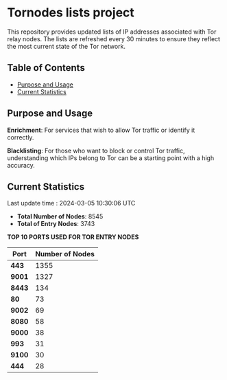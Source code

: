 # Tornodes lists project

This repository provides updated lists of IP addresses associated with Tor relay nodes. The lists are refreshed every 30 minutes to ensure they reflect the most current state of the Tor network.

## Table of Contents

- [Purpose and Usage](#purpose-and-usage)
- [Current Statistics](#current-statistics)


## Purpose and Usage

**Enrichment**: For services that wish to allow Tor traffic or identify it correctly.

**Blacklisting**: For those who want to block or control Tor traffic, understanding which IPs belong to Tor can be a starting point with a high accuracy.

## Current Statistics

Last update time : 2024-03-05 10:30:06 UTC

- **Total Number of Nodes**: 8545
- **Total of Entry Nodes**: 3743

**TOP 10 PORTS USED FOR TOR ENTRY NODES**

| **Port** | **Number of Nodes** |
|------|-----------------|
| **443**   | 1355  |
| **9001**   | 1327  |
| **8443**   | 134  |
| **80**   | 73  |
| **9002**   | 69  |
| **8080**   | 58  |
| **9000**   | 38  |
| **993**   | 31  |
| **9100**   | 30  |
| **444**   | 28  |

